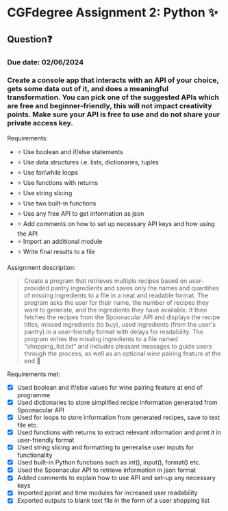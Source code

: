 # CGFdegree Assignment 2: Python ✨
## Question❓
### Due date: 02/06/2024
### Create a console app that interacts with an API of your choice, gets some data out of it, and does a meaningful transformation. You can pick one of the suggested APIs which are free and beginner-friendly, this will not impact creativity points. Make sure your API is free to use and do not share your private access key. 
Requirements:
- ⭐ Use boolean and if/else statements
- ⭐ Use data structures i.e. lists, dictionaries, tuples
- ⭐ Use for/while loops
- ⭐ Use functions with returns
- ⭐ Use string slicing
- ⭐ Use two built-in functions
- ⭐ Use any free API to get information as json
- ⭐ Add comments on how to set up necessary API keys and how using the API
- ⭐ Import an additional module
- ⭐ Write final results to a file
  
Assignment description:
> Create a program that retrieves multiple recipes based on user-provided pantry ingredients and saves only the names and quantities of missing ingredients to a file in a neat and readable format. The program asks the user for their name, the number of recipes they want to generate, and the ingredients they have available. It then fetches the recipes from the Spoonacular API and displays the recipe titles, missed ingredients (to buy), used ingredients (from the user's pantry) in a user-friendly format with delays for readability. The program writes the missing ingredients to a file named "shopping_list.txt" and includes pleasant messages to guide users through the process, as well as an optional wine pairing feature at the end 👾

Requirements met:
- [x] Used boolean and if/else values for wine pairing feature at end of programme
- [x] Used dictionaries to store simplified recipe information generated from Spoonacular API
- [x] Used for loops to store information from generated recipes, save to text file etc.
- [x] Used functions with returns to extract relevant information and print it in user-friendly format
- [x] Used string slicing and formatting to generalise user inputs for functionality
- [x] Used built-in Python functions such as int(), input(), format() etc.
- [x] Used the Spoonacular API to retrieve information in json format
- [x] Added comments to explain how to use API and set-up any necessary keys
- [x] Imported pprint and time modules for increased user readability
- [x] Exported outputs to blank text file in the form of a user shopping list
